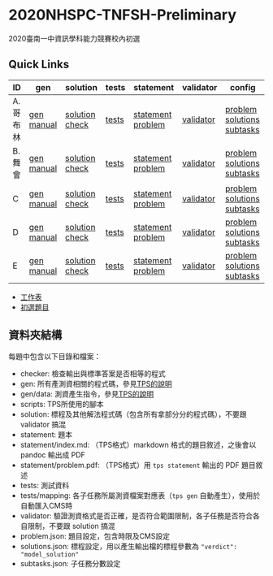# 2020NHSPC-TNFSH-Preliminary 
2020臺南一中資訊學科能力競賽校內初選

## Quick Links
| ID | gen | solution | tests | statement | validator | config |
| --- | --- | --- | --- | --- | --- | --- |
| A. 哥布林 | [gen](pA/gen) [manual](pA/gen/manual) | [solution](pA/solution) [check](pA/solutions-check.txt) | [tests](pA/tests) | [statement](pA/statement) [problem](pA/statement/index.md) | [validator](pA/validator) |[problem](pA/problem.json) [solutions](pA/solutions.json) [subtasks](pA/subtasks.json) |
| B. 舞會 | [gen](pB/gen) [manual](pB/gen/manual) | [solution](pB/solution) [check](pB/solutions-check.txt) | [tests](pB/tests) | [statement](pB/statement) [problem](pB/statement/index.md) | [validator](pB/validator) | [problem](pB/problem.json) [solutions](pB/solutions.json) [subtasks](pB/subtasks.json) |
| C | [gen](pC/gen) [manual](pC/gen/manual) | [solution](pC/solution) [check](pC/solutions-check.txt) | [tests](pC/tests) | [statement](pC/statement) [problem](pC/statement/index.md) | [validator](pC/validator) | [problem](pC/problem.json) [solutions](pC/solutions.json) [subtasks](pC/subtasks.json) |
| D | [gen](pD/gen) [manual](pD/gen/manual) | [solution](pD/solution) [check](pD/solutions-check.txt) | [tests](pD/tests) | [statement](pD/statement) [problem](pD/statement/index.md) | [validator](pD/validator) | [problem](pD/problem.json) [solutions](pD/solutions.json) [subtasks](pD/subtasks.json) |
| E | [gen](pE/gen) [manual](pE/gen/manual) | [solution](pE/solution) [check](pE/solutions-check.txt) | [tests](pE/tests) | [statement](pE/statement) [problem](pE/statement/index.md) | [validator](pE/validator) | [problem](pE/problem.json) [solutions](pE/solutions.json) [subtasks](pE/subtasks.json) |

 - [工作表](https://docs.google.com/spreadsheets/d/17PEQ_oS-DcYYq6Zb1K1xCGgk_Umw7lpL8D0ZURFSp80)
 - [初選題目](https://docs.google.com/document/d/1xUPYwP8rxR3-N-Q-A6PHnxAtn-7uoDqC3eyu7C5xjxg)

## 資料夾結構
每題中包含以下目錄和檔案：
 - checker: 檢查輸出與標準答案是否相等的程式
 - gen: 所有產測資相關的程式碼，參見[TPS的說明](https://github.com/ioi-2017/tps/tree/master/docs#gen)
 - gen/data: 測資產生指令，參見[TPS的說明](https://github.com/ioi-2017/tps/tree/master/docs#gendata)
 - scripts: TPS所使用的腳本
 - solution: 標程及其他解法程式碼（包含所有拿部分分的程式碼），不要跟 validator 搞混
 - statement: 題本
 - statement/index.md: （TPS格式）markdown 格式的題目敘述，之後會以 pandoc 輸出成 PDF
 - statement/problem.pdf: （TPS格式）用 `tps statement` 輸出的 PDF 題目敘述
 - tests: 測試資料
 - tests/mapping: 各子任務所屬測資檔案對應表（`tps gen` 自動產生），使用於自動匯入CMS時
 - validator: 驗證測資格式是否正確，是否符合範圍限制，各子任務是否符合各自限制，不要跟 solution 搞混
 - problem.json: 題目設定，包含時限及CMS設定
 - solutions.json: 標程設定，用以產生輸出檔的標程參數為 `"verdict": "model_solution"`
 - subtasks.json: 子任務分數設定

